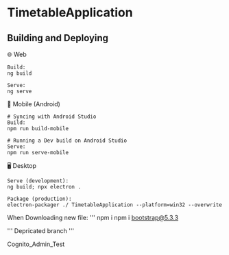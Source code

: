 # TimetableApplication
## Building and Deploying
🌐 Web
```
Build:
ng build

Serve:
ng serve
```
📱 Mobile (Android)
```
# Syncing with Android Studio
Build:
npm run build-mobile

# Running a Dev build on Android Studio
Serve:
npm run serve-mobile
```
🖥️ Desktop
```
Serve (development):
ng build; npx electron .

Package (production):
electron-packager ./ TimetableApplication --platform=win32 --overwrite
```
When Downloading new file:
'''
npm i
npm i bootstrap@5.3.3


'''
Depricated branch
'''

Cognito_Admin_Test
